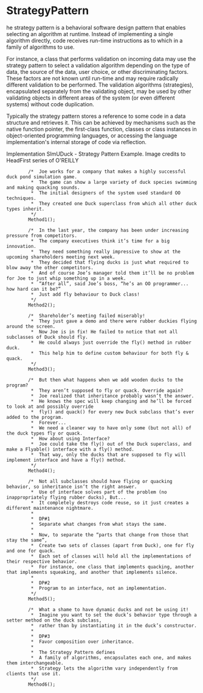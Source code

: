 # StrategyPattern

he strategy pattern is a behavioral software design pattern that enables selecting an algorithm at runtime. Instead of implementing a single algorithm directly, code receives run-time instructions as to which in a family of algorithms to use.

For instance, a class that performs validation on incoming data may use the strategy pattern to select a validation algorithm depending on the type of data, the source of the data, user choice, or other discriminating factors. These factors are not known until run-time and may require radically different validation to be performed. The validation algorithms (strategies), encapsulated separately from the validating object, may be used by other validating objects in different areas of the system (or even different systems) without code duplication.

Typically the strategy pattern stores a reference to some code in a data structure and retrieves it. This can be achieved by mechanisms such as the native function pointer, the first-class function, classes or class instances in object-oriented programming languages, or accessing the language implementation's internal storage of code via reflection.

Implementation SImUDuck - Strategy Pattern Example. Image credits to HeadFirst series of O'REILLY

            /*  Joe works for a company that makes a highly successful duck pond simulation game. 
             *  The game can show a large variety of duck species swimming and making quacking sounds. 
             *  The initial designers of the system used standard OO techniques. 
             *  They created one Duck superclass from which all other duck types inherit.
             */
            Method1();

            /*  In the last year, the company has been under increasing pressure from competitors. 
             *  The company executives think it’s time for a big innovation. 
             *  They need something really impressive to show at the upcoming shareholders meeting next week.
             *  They decided that flying ducks is just what required to blow away the other competitors.
             *  And of course Joe’s manager told them it’ll be no problem for Joe to just whip something up in a week. 
             *  “After all”, said Joe’s boss, “he’s an OO programmer... how hard can it be?”
             *  Just add fly behaviour to Duck class!
             */
            Method2();

            /*  Shareholder’s meeting failed miserably! 
             *  They just gave a demo and there were rubber duckies flying around the screen. 
             *  Now Joe is in fix! He failed to notice that not all subclasses of Duck should fly.
             *  He could always just override the fly() method in rubber duck.
             *  This help him to define custom behaviour for both fly & quack. 
             */
            Method3();

            /*  But then what happens when we add wooden ducks to the program? 
             *  They aren’t supposed to fly or quack. Override again?
             *  Joe realized that inheritance probably wasn’t the answer. 
             *  He knows the spec will keep changing and he’ll be forced to look at and possibly override 
             *  fly() and quack() for every new Duck subclass that’s ever added to the program.
             *  Forever... 
             *  We need a cleaner way to have only some (but not all) of the duck types fly or quack.
             *  How about using Interface?
             *  Joe could take the fly() out of the Duck superclass, and make a Flyable() interface with a fly() method. 
             *  That way, only the ducks that are supposed to fly will implement interface and have a fly() method.
             */
            Method4();

            /*  Not all subclasses should have flying or quacking behavior, so inheritance isn’t the right answer. 
             *  Use of interface solves part of the problem (no inappropriately flying rubber ducks), But...
             *  It completely destroys code reuse, so it just creates a different maintenance nightmare. 
             *  
             *  DP#1            
             *  Separate what changes from what stays the same.
             *  
             *  Now, to separate the “parts that change from those that stay the same”, 
             *  Create two sets of classes (apart from Duck), one for fly and one for quack. 
             *  Each set of classes will hold all the implementations of their respective behavior. 
             *  For instance, one class that implements quacking, another that implements squeaking, and another that implements silence.
             *  
             *  DP#2
             *  Program to an interface, not an implementation.
             */
            Method5();

            /*  What a shame to have dynamic ducks and not be using it!
             *  Imagine you want to set the duck’s behavior type through a setter method on the duck subclass, 
             *  rather than by instantiating it in the duck’s constructor.
             *  
             *  DP#3
             *  Favor composition over inheritance.
             *  
             *  The Strategy Pattern defines 
             *  A family of algorithms, encapsulates each one, and makes them interchangeable. 
             *  Strategy lets the algorithm vary independently from clients that use it.
             */
            Method6();
